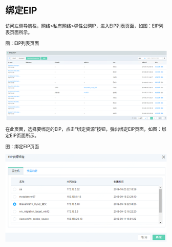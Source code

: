 # 绑定EIP

访问左侧导航栏，网络>私有网络>弹性公网IP，进入EIP列表页面，如图：EIP列表页面所示。

图：EIP列表页面

![eip-vm-1](../../../../image/JDFusion/eip-vm-1.png)

在此页面，选择要绑定的EIP，点击“绑定资源”按钮，弹出绑定EIP页面，如图：绑定EIP页面所示。

图：绑定EIP页面

![eip-vm-2](../../../../image/JDFusion/eip-vm-2.png)



